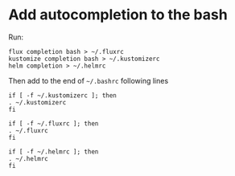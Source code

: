 # Add autocompletion to the bash

Run:
```shell
flux completion bash > ~/.fluxrc
kustomize completion bash > ~/.kustomizerc
helm completion > ~/.helmrc
```

Then add to the end of `~/.bashrc` following lines
```shell
if [ -f ~/.kustomizerc ]; then
. ~/.kustomizerc
fi

if [ -f ~/.fluxrc ]; then
. ~/.fluxrc
fi

if [ -f ~/.helmrc ]; then
. ~/.helmrc
fi
```
